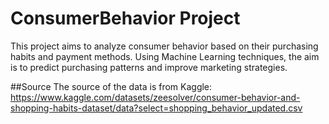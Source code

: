 # ConsumerBehavior Project

This project aims to analyze consumer behavior based on their purchasing habits and payment methods. Using Machine Learning techniques, the aim is to predict purchasing patterns and improve marketing strategies.

##Source
The source of the data is from Kaggle: https://www.kaggle.com/datasets/zeesolver/consumer-behavior-and-shopping-habits-dataset/data?select=shopping_behavior_updated.csv

